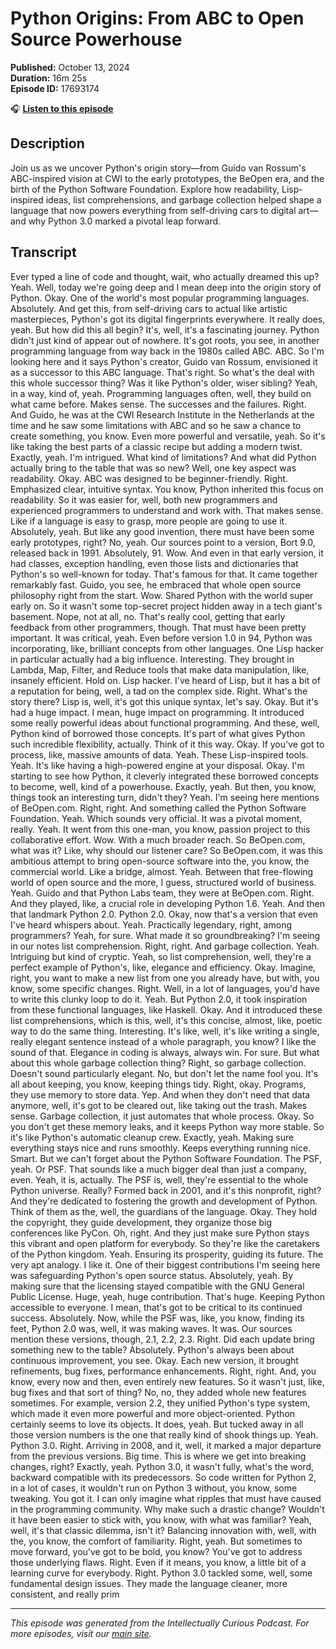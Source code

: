 # Python Origins: From ABC to Open Source Powerhouse

**Published:** October 13, 2024  
**Duration:** 16m 25s  
**Episode ID:** 17693174

🎧 **[Listen to this episode](https://intellectuallycurious.buzzsprout.com/2529712/episodes/17693174-python-origins-from-abc-to-open-source-powerhouse)**

## Description

Join us as we uncover Python's origin story—from Guido van Rossum's ABC-inspired vision at CWI to the early prototypes, the BeOpen era, and the birth of the Python Software Foundation. Explore how readability, Lisp-inspired ideas, list comprehensions, and garbage collection helped shape a language that now powers everything from self-driving cars to digital art—and why Python 3.0 marked a pivotal leap forward.

## Transcript

Ever typed a line of code and thought, wait, who actually dreamed this up? Yeah. Well, today we're going deep and I mean deep into the origin story of Python. Okay. One of the world's most popular programming languages. Absolutely. And get this, from self-driving cars to actual like artistic masterpieces, Python's got its digital fingerprints everywhere. It really does, yeah. But how did this all begin? It's, well, it's a fascinating journey. Python didn't just kind of appear out of nowhere. It's got roots, you see, in another programming language from way back in the 1980s called ABC. ABC. So I'm looking here and it says Python's creator, Guido van Rossum, envisioned it as a successor to this ABC language. That's right. So what's the deal with this whole successor thing? Was it like Python's older, wiser sibling? Yeah, in a way, kind of, yeah. Programming languages often, well, they build on what came before. Makes sense. The successes and the failures. Right. And Guido, he was at the CWI Research Institute in the Netherlands at the time and he saw some limitations with ABC and so he saw a chance to create something, you know. Even more powerful and versatile, yeah. So it's like taking the best parts of a classic recipe but adding a modern twist. Exactly, yeah. I'm intrigued. What kind of limitations? And what did Python actually bring to the table that was so new? Well, one key aspect was readability. Okay. ABC was designed to be beginner-friendly. Right. Emphasized clear, intuitive syntax. You know, Python inherited this focus on readability. So it was easier for, well, both new programmers and experienced programmers to understand and work with. That makes sense. Like if a language is easy to grasp, more people are going to use it. Absolutely, yeah. But like any good invention, there must have been some early prototypes, right? No, yeah. Our sources point to a version, Bort 9.0, released back in 1991. Absolutely, 91. Wow. And even in that early version, it had classes, exception handling, even those lists and dictionaries that Python's so well-known for today. That's famous for that. It came together remarkably fast. Guido, you see, he embraced that whole open source philosophy right from the start. Wow. Shared Python with the world super early on. So it wasn't some top-secret project hidden away in a tech giant's basement. Nope, not at all, no. That's really cool, getting that early feedback from other programmers, though. That must have been pretty important. It was critical, yeah. Even before version 1.0 in 94, Python was incorporating, like, brilliant concepts from other languages. One Lisp hacker in particular actually had a big influence. Interesting. They brought in Lambda, Map, Filter, and Reduce tools that make data manipulation, like, insanely efficient. Hold on. Lisp hacker. I've heard of Lisp, but it has a bit of a reputation for being, well, a tad on the complex side. Right. What's the story there? Lisp is, well, it's got this unique syntax, let's say. Okay. But it's had a huge impact. I mean, huge impact on programming. It introduced some really powerful ideas about functional programming. And these, well, Python kind of borrowed those concepts. It's part of what gives Python such incredible flexibility, actually. Think of it this way. Okay. If you've got to process, like, massive amounts of data. Yeah. These Lisp-inspired tools. Yeah. It's like having a high-powered engine at your disposal. Okay. I'm starting to see how Python, it cleverly integrated these borrowed concepts to become, well, kind of a powerhouse. Exactly, yeah. But then, you know, things took an interesting turn, didn't they? Yeah. I'm seeing here mentions of BeOpen.com. Right, right. And something called the Python Software Foundation. Yeah. Which sounds very official. It was a pivotal moment, really. Yeah. It went from this one-man, you know, passion project to this collaborative effort. Wow. With a much broader reach. So BeOpen.com, what was it? Like, why should our listener care? So BeOpen.com, it was this ambitious attempt to bring open-source software into the, you know, the commercial world. Like a bridge, almost. Yeah. Between that free-flowing world of open source and the more, I guess, structured world of business. Yeah. Guido and that Python Labs team, they were at BeOpen.com. Right. And they played, like, a crucial role in developing Python 1.6. Yeah. And then that landmark Python 2.0. Python 2.0. Okay, now that's a version that even I've heard whispers about. Yeah. Practically legendary, right, among programmers? Yeah, for sure. What made it so groundbreaking? I'm seeing in our notes list comprehension. Right, right. And garbage collection. Yeah. Intriguing but kind of cryptic. Yeah, so list comprehension, well, they're a perfect example of Python's, like, elegance and efficiency. Okay. Imagine, right, you want to make a new list from one you already have, but with, you know, some specific changes. Right. Well, in a lot of languages, you'd have to write this clunky loop to do it. Yeah. But Python 2.0, it took inspiration from these functional languages, like Haskell. Okay. And it introduced these list comprehensions, which is this, well, it's this concise, almost, like, poetic way to do the same thing. Interesting. It's like, well, it's like writing a single, really elegant sentence instead of a whole paragraph, you know? I like the sound of that. Elegance in coding is always, always win. For sure. But what about this whole garbage collection thing? Right, so garbage collection. Doesn't sound particularly elegant. No, but don't let the name fool you. It's all about keeping, you know, keeping things tidy. Right, okay. Programs, they use memory to store data. Yep. And when they don't need that data anymore, well, it's got to be cleared out, like taking out the trash. Makes sense. Garbage collection, it just automates that whole process. Okay. So you don't get these memory leaks, and it keeps Python way more stable. So it's like Python's automatic cleanup crew. Exactly, yeah. Making sure everything stays nice and runs smoothly. Keeps everything running nice. Smart. But we can't forget about the Python Software Foundation. The PSF, yeah. Or PSF. That sounds like a much bigger deal than just a company, even. Yeah, it is, actually. The PSF is, well, they're essential to the whole Python universe. Really? Formed back in 2001, and it's this nonprofit, right? And they're dedicated to fostering the growth and development of Python. Think of them as the, well, the guardians of the language. Okay. They hold the copyright, they guide development, they organize those big conferences like PyCon. Oh, right. And they just make sure Python stays this vibrant and open platform for everybody. So they're like the caretakers of the Python kingdom. Yeah. Ensuring its prosperity, guiding its future. The very apt analogy. I like it. One of their biggest contributions I'm seeing here was safeguarding Python's open source status. Absolutely, yeah. By making sure that the licensing stayed compatible with the GNU General Public License. Huge, yeah, huge contribution. That's huge. Keeping Python accessible to everyone. I mean, that's got to be critical to its continued success. Absolutely. Now, while the PSF was, like, you know, finding its feet, Python 2.0 was, well, it was making waves. It was. Our sources mention these versions, though, 2.1, 2.2, 2.3. Right. Did each update bring something new to the table? Absolutely. Python's always been about continuous improvement, you see. Okay. Each new version, it brought refinements, bug fixes, performance enhancements. Right, right. And, you know, every now and then, even entirely new features. So it wasn't just, like, bug fixes and that sort of thing? No, no, they added whole new features sometimes. For example, version 2.2, they unified Python's type system, which made it even more powerful and more object-oriented. Python certainly seems to love its objects. It does, yeah. But tucked away in all those version numbers is the one that really kind of shook things up. Yeah. Python 3.0. Right. Arriving in 2008, and it, well, it marked a major departure from the previous versions. Big time. This is where we get into breaking changes, right? Exactly, yeah. Python 3.0, it wasn't fully, what's the word, backward compatible with its predecessors. So code written for Python 2, in a lot of cases, it wouldn't run on Python 3 without, you know, some tweaking. You got it. I can only imagine what ripples that must have caused in the programming community. Why make such a drastic change? Wouldn't it have been easier to stick with, you know, with what was familiar? Yeah, well, it's that classic dilemma, isn't it? Balancing innovation with, well, with the, you know, the comfort of familiarity. Right, yeah. But sometimes to move forward, you've got to be bold, you know? You've got to address those underlying flaws. Right. Even if it means, you know, a little bit of a learning curve for everybody. Right. Python 3.0 tackled some, well, some fundamental design issues. They made the language cleaner, more consistent, and really prim

---
*This episode was generated from the Intellectually Curious Podcast. For more episodes, visit our [main site](https://intellectuallycurious.buzzsprout.com).*
